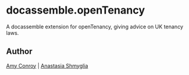 # docassemble.openTenancy

A docassemble extension for openTenancy, giving advice on UK tenancy laws.

## Author

[Amy Conroy](https://github.com/amyconroy) | [Anastasia Shmyglia](https://github.com/a-shmyg)

